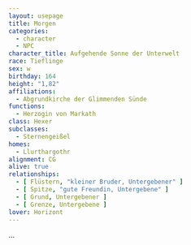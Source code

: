 ```yaml
---
layout: usepage
title: Morgen
categories:
  - character
  - NPC
character_title: Aufgehende Sonne der Unterwelt
race: Tieflinge
sex: w
birthday: 164
height: "1,82"
affiliations:
  - Abgrundkirche der Glimmenden Sünde
functions:
  - Herzogin von Markath
class: Hexer
subclasses:
  - Sternengeißel
homes:
  - Llurthargothr
alignment: CG
alive: true
relationships:
  - [ Flüstern, "kleiner Bruder, Untergebener" ]
  - [ Spitze, "gute Freundin, Untergebene" ]
  - [ Grund, Untergebener ]
  - [ Grenze, Untergebene ]
lover: Horizont
---
```


...